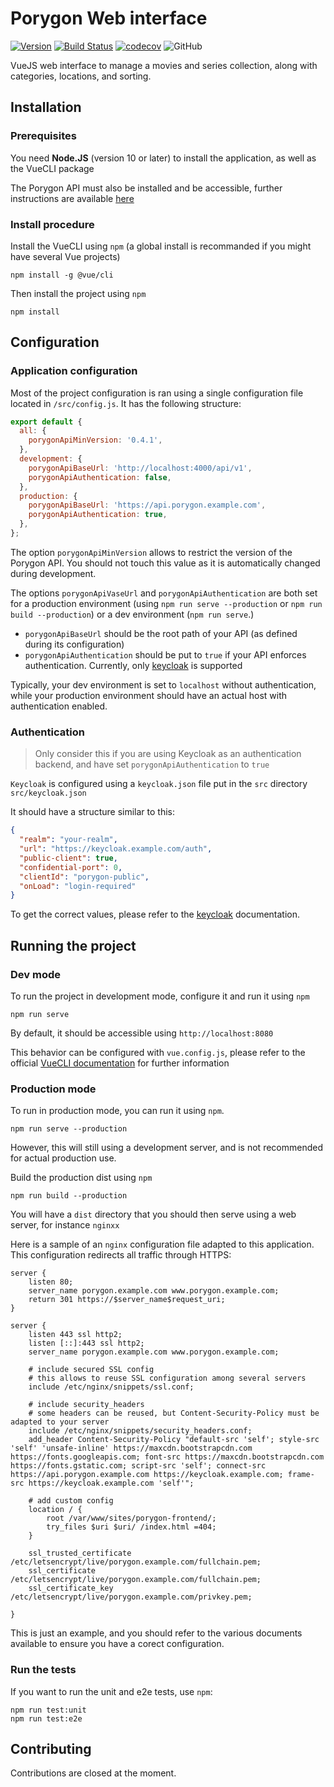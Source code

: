 # Porygon Web interface

[![Version](https://img.shields.io/github/package-json/v/ahugues/porygon-frontend)](https://github.com/aHugues/porygon-frontend)
[![Build Status](https://travis-ci.org/aHugues/porygon-frontend.svg?branch=master)](https://travis-ci.org/aHugues/porygon-frontend)
[![codecov](https://codecov.io/gh/aHugues/porygon-frontend/branch/master/graph/badge.svg)](https://codecov.io/gh/aHugues/porygon-frontend)
![GitHub](https://img.shields.io/github/license/ahugues/porygon-frontend)

VueJS web interface to manage a movies and series collection, along with categories, locations, and sorting.


## Installation

### Prerequisites

You need **Node.JS** (version 10 or later) to install the application, as well as the VueCLI package

The Porygon API must also be installed and be accessible, further instructions are available [here](https://github.com/ahugues/porygon-backend)

### Install procedure

Install the VueCLI using `npm` (a global install is recommanded if you might have several Vue projects)

```shell
npm install -g @vue/cli
```

Then install the project using `npm`

```shell
npm install
```


## Configuration

### Application configuration

Most of the project configuration is ran using a single configuration file located in `/src/config.js`. It has the following structure:

```javascript
export default {
  all: {
    porygonApiMinVersion: '0.4.1',
  },
  development: {
    porygonApiBaseUrl: 'http://localhost:4000/api/v1',
    porygonApiAuthentication: false,
  },
  production: {
    porygonApiBaseUrl: 'https://api.porygon.example.com',
    porygonApiAuthentication: true,
  },
};
```

The option `porygonApiMinVersion` allows to restrict the version of the Porygon API. You should not touch this value as it is automatically changed during development.

The options `porygonApiVaseUrl` and `porygonApiAuthentication` are both set for a production environment (using `npm run serve --production` or `npm run build --production`) or a dev environment (`npm run serve`.)
- `porygonApiBaseUrl` should be the root path of your API (as defined during its configuration)
- `porygonApiAuthentication` should be put to `true` if your API enforces authentication. Currently, only [keycloak](https://www.keycloak.org/) is supported

Typically, your dev environment is set to `localhost` without authentication, while your production environment should have an actual host with authentication enabled.

### Authentication

> Only consider this if you are using Keycloak as an authentication backend, and have set `porygonApiAuthentication` to `true`

`Keycloak` is configured using a `keycloak.json` file put in the `src` directory `src/keycloak.json`

It should have a structure similar to this:

```json
{
  "realm": "your-realm",
  "url": "https://keycloak.example.com/auth",
  "public-client": true,
  "confidential-port": 0,
  "clientId": "porygon-public",
  "onLoad": "login-required"
}
```

To get the correct values, please refer to the [keycloak](https://www.keycloak.org/) documentation.


## Running the project

### Dev mode

To run the project in development mode, configure it and run it using `npm`

```shell
npm run serve
```

By default, it should be accessible using `http://localhost:8080`

This behavior can be configured with `vue.config.js`, please refer to the official [VueCLI documentation](https://cli.vuejs.org/guide/) for further information

### Production mode

To run in production mode, you can run it using `npm`.

```shell
npm run serve --production
```

However, this will still using a development server, and is not recommended for actual production use.

Build the production dist using `npm`

```shell
npm run build --production
```

You will have a `dist` directory that you should then serve using a web server, for instance `nginxx`

Here is a sample of an `nginx` configuration file adapted to this application. This configuration redirects all traffic through HTTPS: 

```nginx
server {
    listen 80;
    server_name porygon.example.com www.porygon.example.com;
    return 301 https://$server_name$request_uri;
}

server {
    listen 443 ssl http2;
    listen [::]:443 ssl http2;
    server_name porygon.example.com www.porygon.example.com;

    # include secured SSL config
    # this allows to reuse SSL configuration among several servers
    include /etc/nginx/snippets/ssl.conf;

    # include security_headers
    # some headers can be reused, but Content-Security-Policy must be adapted to your server
    include /etc/nginx/snippets/security_headers.conf;
    add_header Content-Security-Policy "default-src 'self'; style-src 'self' 'unsafe-inline' https://maxcdn.bootstrapcdn.com https://fonts.googleapis.com; font-src https://maxcdn.bootstrapcdn.com https://fonts.gstatic.com; script-src 'self'; connect-src https://api.porygon.example.com https://keycloak.example.com; frame-src https://keycloak.example.com 'self'";

    # add custom config
    location / {
        root /var/www/sites/porygon-frontend/;
        try_files $uri $uri/ /index.html =404;
    }

    ssl_trusted_certificate /etc/letsencrypt/live/porygon.example.com/fullchain.pem;
    ssl_certificate /etc/letsencrypt/live/porygon.example.com/fullchain.pem;
    ssl_certificate_key /etc/letsencrypt/live/porygon.example.com/privkey.pem;

}
```

This is just an example, and you should refer to the various documents available to ensure you have a corect configuration. 

### Run the tests

If you want to run the unit and e2e tests, use `npm`:

```shell
npm run test:unit
npm run test:e2e
```

## Contributing

Contributions are closed at the moment.